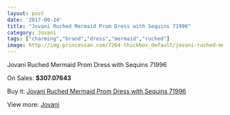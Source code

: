 ```yaml
---
layout: post
date: '2017-09-24'
title: "Jovani Ruched Mermaid Prom Dress with Sequins 71996"
category: Jovani
tags: ["charming","brand","dress","mermaid","ruched"]
image: http://img.princessan.com/7264-thickbox_default/jovani-ruched-mermaid-prom-dress-with-sequins-71996.jpg
---
```

Jovani Ruched Mermaid Prom Dress with Sequins 71996

On Sales: **$307.07643**
<a href="https://www.princessan.com/en/jovani/3224-jovani-ruched-mermaid-prom-dress-with-sequins-71996.html"><amp-img layout="responsive" width="600" height="600" src="//img.princessan.com/7264-thickbox_default/jovani-ruched-mermaid-prom-dress-with-sequins-71996.jpg" alt="Jovani Ruched Mermaid Prom Dress with Sequins 71996 0" /></a>
<a href="https://www.princessan.com/en/jovani/3224-jovani-ruched-mermaid-prom-dress-with-sequins-71996.html"><amp-img layout="responsive" width="600" height="600" src="//img.princessan.com/7267-thickbox_default/jovani-ruched-mermaid-prom-dress-with-sequins-71996.jpg" alt="Jovani Ruched Mermaid Prom Dress with Sequins 71996 1" /></a>
<a href="https://www.princessan.com/en/jovani/3224-jovani-ruched-mermaid-prom-dress-with-sequins-71996.html"><amp-img layout="responsive" width="600" height="600" src="//img.princessan.com/7266-thickbox_default/jovani-ruched-mermaid-prom-dress-with-sequins-71996.jpg" alt="Jovani Ruched Mermaid Prom Dress with Sequins 71996 2" /></a>
<a href="https://www.princessan.com/en/jovani/3224-jovani-ruched-mermaid-prom-dress-with-sequins-71996.html"><amp-img layout="responsive" width="600" height="600" src="//img.princessan.com/7265-thickbox_default/jovani-ruched-mermaid-prom-dress-with-sequins-71996.jpg" alt="Jovani Ruched Mermaid Prom Dress with Sequins 71996 3" /></a>

Buy it: [Jovani Ruched Mermaid Prom Dress with Sequins 71996](https://www.princessan.com/en/jovani/3224-jovani-ruched-mermaid-prom-dress-with-sequins-71996.html "Jovani Ruched Mermaid Prom Dress with Sequins 71996")

View more: [Jovani](https://www.princessan.com/en/26-jovani "Jovani")